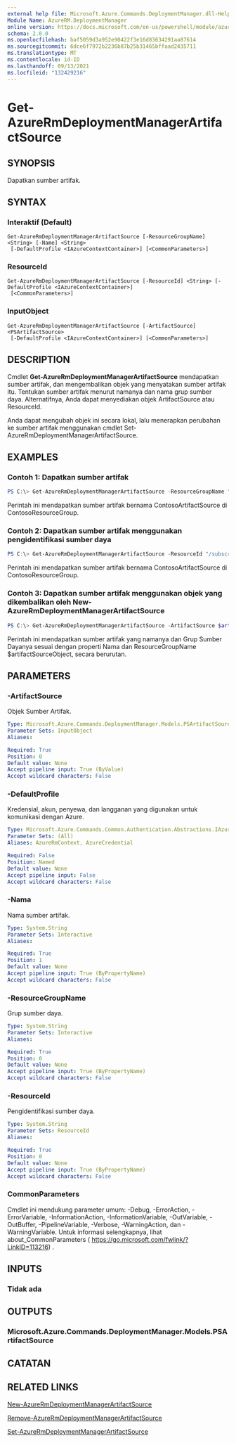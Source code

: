 ```yaml
---
external help file: Microsoft.Azure.Commands.DeploymentManager.dll-Help.xml
Module Name: AzureRM.DeploymentManager
online version: https://docs.microsoft.com/en-us/powershell/module/azurerm.deploymentmanager/get-azurermdeploymentmanagerartifactsource
schema: 2.0.0
ms.openlocfilehash: baf5059d3a952e90422f3e16d83634291aa87614
ms.sourcegitcommit: 6dce6f7972b2236b87b25b31465bffaad2435711
ms.translationtype: MT
ms.contentlocale: id-ID
ms.lasthandoff: 09/13/2021
ms.locfileid: "132429216"
---
```

# Get-AzureRmDeploymentManagerArtifactSource

## SYNOPSIS
Dapatkan sumber artifak.

## SYNTAX

### Interaktif (Default)
```
Get-AzureRmDeploymentManagerArtifactSource [-ResourceGroupName] <String> [-Name] <String>
 [-DefaultProfile <IAzureContextContainer>] [<CommonParameters>]
```

### ResourceId
```
Get-AzureRmDeploymentManagerArtifactSource [-ResourceId] <String> [-DefaultProfile <IAzureContextContainer>]
 [<CommonParameters>]
```

### InputObject
```
Get-AzureRmDeploymentManagerArtifactSource [-ArtifactSource] <PSArtifactSource>
 [-DefaultProfile <IAzureContextContainer>] [<CommonParameters>]
```

## DESCRIPTION
Cmdlet **Get-AzureRmDeploymentManagerArtifactSource** mendapatkan sumber artifak, dan mengembalikan objek yang menyatakan sumber artifak itu.
Tentukan sumber artifak menurut namanya dan nama grup sumber daya. Alternatifnya, Anda dapat menyediakan objek ArtifactSource atau ResourceId.

Anda dapat mengubah objek ini secara lokal, lalu menerapkan perubahan ke sumber artifak menggunakan cmdlet Set-AzureRmDeploymentManagerArtifactSource.

## EXAMPLES

### Contoh 1: Dapatkan sumber artifak
```powershell
PS C:\> Get-AzureRmDeploymentManagerArtifactSource -ResourceGroupName "ContosoResourceGroup" -Name "ContosoArtifactSource"
```

Perintah ini mendapatkan sumber artifak bernama ContosoArtifactSource di ContosoResourceGroup.

### Contoh 2: Dapatkan sumber artifak menggunakan pengidentifikasi sumber daya
```powershell
PS C:\> Get-AzureRmDeploymentManagerArtifactSource -ResourceId "/subscriptions/subscriptionId/resourcegroups/ContosoResourceGroup/providers/Microsoft.DeploymentManager/artifactSources/ContosoArtifactSource"
```

Perintah ini mendapatkan sumber artifak bernama ContosoArtifactSource di ContosoResourceGroup.

### Contoh 3: Dapatkan sumber artifak menggunakan objek yang dikembalikan oleh New-AzureRmDeploymentManagerArtifactSource
```powershell
PS C:\> Get-AzureRmDeploymentManagerArtifactSource -ArtifactSource $artifactSourceObject
```

Perintah ini mendapatkan sumber artifak yang namanya dan Grup Sumber Dayanya sesuai dengan properti Nama dan ResourceGroupName $artifactSourceObject, secara berurutan.

## PARAMETERS

### -ArtifactSource
Objek Sumber Artifak.

```yaml
Type: Microsoft.Azure.Commands.DeploymentManager.Models.PSArtifactSource
Parameter Sets: InputObject
Aliases:

Required: True
Position: 0
Default value: None
Accept pipeline input: True (ByValue)
Accept wildcard characters: False
```

### -DefaultProfile
Kredensial, akun, penyewa, dan langganan yang digunakan untuk komunikasi dengan Azure.

```yaml
Type: Microsoft.Azure.Commands.Common.Authentication.Abstractions.IAzureContextContainer
Parameter Sets: (All)
Aliases: AzureRmContext, AzureCredential

Required: False
Position: Named
Default value: None
Accept pipeline input: False
Accept wildcard characters: False
```

### -Nama
Nama sumber artifak.

```yaml
Type: System.String
Parameter Sets: Interactive
Aliases:

Required: True
Position: 1
Default value: None
Accept pipeline input: True (ByPropertyName)
Accept wildcard characters: False
```

### -ResourceGroupName
Grup sumber daya.

```yaml
Type: System.String
Parameter Sets: Interactive
Aliases:

Required: True
Position: 0
Default value: None
Accept pipeline input: True (ByPropertyName)
Accept wildcard characters: False
```

### -ResourceId
Pengidentifikasi sumber daya.

```yaml
Type: System.String
Parameter Sets: ResourceId
Aliases:

Required: True
Position: 0
Default value: None
Accept pipeline input: True (ByPropertyName)
Accept wildcard characters: False
```

### CommonParameters
Cmdlet ini mendukung parameter umum: -Debug, -ErrorAction, -ErrorVariable, -InformationAction, -InformationVariable, -OutVariable, -OutBuffer, -PipelineVariable, -Verbose, -WarningAction, dan -WarningVariable. Untuk informasi selengkapnya, lihat about_CommonParameters ( https://go.microsoft.com/fwlink/?LinkID=113216) .

## INPUTS

### Tidak ada

## OUTPUTS

### Microsoft.Azure.Commands.DeploymentManager.Models.PSArtifactSource

## CATATAN

## RELATED LINKS

[New-AzureRmDeploymentManagerArtifactSource](./New-AzureRmDeploymentManagerArtifactSource.md)

[Remove-AzureRmDeploymentManagerArtifactSource](./Remove-AzureRmDeploymentManagerArtifactSource.md)

[Set-AzureRmDeploymentManagerArtifactSource](./Set-AzureRmDeploymentManagerArtifactSource.md)